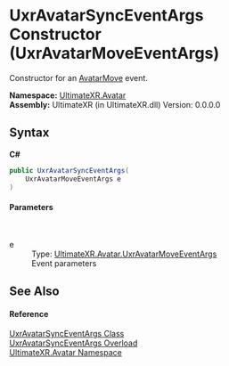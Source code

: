 # UxrAvatarSyncEventArgs Constructor (UxrAvatarMoveEventArgs)
 

Constructor for an <a href="T_UltimateXR_Avatar_UxrAvatarSyncEventType">AvatarMove</a> event.

**Namespace:**&nbsp;<a href="N_UltimateXR_Avatar">UltimateXR.Avatar</a><br />**Assembly:**&nbsp;UltimateXR (in UltimateXR.dll) Version: 0.0.0.0

## Syntax

**C#**<br />
``` C#
public UxrAvatarSyncEventArgs(
	UxrAvatarMoveEventArgs e
)
```


#### Parameters
&nbsp;<dl><dt>e</dt><dd>Type: <a href="T_UltimateXR_Avatar_UxrAvatarMoveEventArgs">UltimateXR.Avatar.UxrAvatarMoveEventArgs</a><br />Event parameters</dd></dl>

## See Also


#### Reference
<a href="T_UltimateXR_Avatar_UxrAvatarSyncEventArgs">UxrAvatarSyncEventArgs Class</a><br /><a href="Overload_UltimateXR_Avatar_UxrAvatarSyncEventArgs__ctor">UxrAvatarSyncEventArgs Overload</a><br /><a href="N_UltimateXR_Avatar">UltimateXR.Avatar Namespace</a><br />